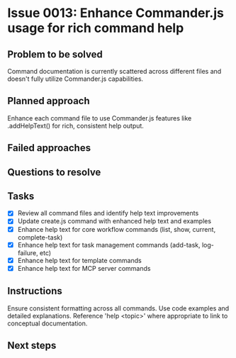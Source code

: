 # Issue 0013: Enhance Commander.js usage for rich command help

## Problem to be solved
Command documentation is currently scattered across different files and doesn&#x27;t fully utilize Commander.js capabilities.

## Planned approach
Enhance each command file to use Commander.js features like .addHelpText() for rich, consistent help output.

## Failed approaches


## Questions to resolve


## Tasks
- [x] Review all command files and identify help text improvements
- [x] Update create.js command with enhanced help text and examples
- [x] Enhance help text for core workflow commands (list, show, current, complete-task)
- [x] Enhance help text for task management commands (add-task, log-failure, etc)
- [x] Enhance help text for template commands
- [x] Enhance help text for MCP server commands

## Instructions
Ensure consistent formatting across all commands. Use code examples and detailed explanations. Reference &#x27;help &lt;topic&gt;&#x27; where appropriate to link to conceptual documentation.

## Next steps

